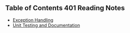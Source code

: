 ## Table of Contents 401 Reading Notes

- [Exception Handling](exception-handling.md)
- [Unit Testing and Documentation](testing-documentation.md)